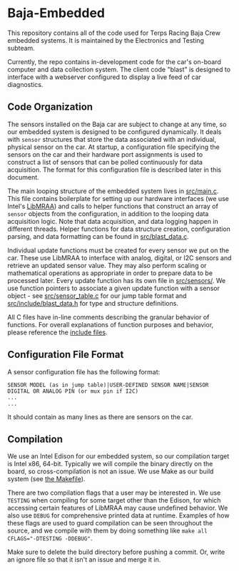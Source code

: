 # Baja-Embedded

This repository contains all of the code used for Terps Racing Baja Crew embedded systems.
It is maintained by the Electronics and Testing subteam.

Currently, the repo contains in-development code for the car's on-board computer and data
collection system. The client code "blast" is designed to interface with a webserver
configured to display a live feed of car diagnostics.

## Code Organization

The sensors installed on the Baja car are subject to change at any time, so our embedded system is designed to be configured dynamically. It deals with `sensor` structures that store the data associated with an individual, physical sensor on the car. At startup, a configuration file specifying the sensors on the car and their hardware port assignments is used to construct a list of sensors that can be polled continuously for data acquisition. The format for this configuration file is described later in this document.

The main looping structure of the embedded system lives in [src/main.c](src/main.c). This file contains boilerplate for setting up our hardware interfaces (we use Intel's [LibMRAA](https://iotdk.intel.com/docs/master/mraa/)) and calls to helper functions that construct an array of `sensor` objects from the configuration, in addition to the looping data acquisition logic. Note that data acquisition, and data logging happen in different threads. Helper functions for data structure creation, configuration parsing, and data formatting can be found in [src/blast_data.c](src/blast_data.c).

Individual update functions must be created for every sensor we put on the car. These use LibMRAA to interface with analog, digital, or I2C sensors and retrieve an updated sensor value. They may also perform scaling or mathematical operations as appropriate in order to prepare data to be processed later. Every update function has its own file in [src/sensors/](src/sensors/). We use function pointers to associate a given update function with a sensor object - see [src/sensor_table.c](src/sensor_table.c) for our jump table format and [src/include/blast_data.h](src/include/blast_data.h) for type and structure definitions.

All C files have in-line comments describing the granular behavior of functions. For overall explanations of function purposes and behavior, please reference the [include files](src/include/).

## Configuration File Format

A sensor configuration file has the following format:
```
SENSOR MODEL (as in jump table)|USER-DEFINED SENSOR NAME|SENSOR DIGITAL OR ANALOG PIN (or mux pin if I2C)
...
...
```
It should contain as many lines as there are sensors on the car.

## Compilation

We use an Intel Edison for our embedded system, so our compilation target is Intel x86, 64-bit. Typically we will compile the binary directly on the board, so cross-compilation is not an issue. We use Make as our build system (see [the Makefile](Makefile)).

There are two compilation flags that a user may be interested in. We use `TESTING` when compiling for some target other than the Edison, for which accessing certain features of LibMRAA may cause undefined behavior. We also use `DEBUG` for comprehensive printed data at runtime. Examples of how these flags are used to guard compilation can be seen throughout the source, and we compile with them by doing something like `make all CFLAGS="-DTESTING -DDEBUG"`.

Make sure to delete the build directory before pushing a commit. Or, write an ignore file so that it isn't an issue and merge it in.
